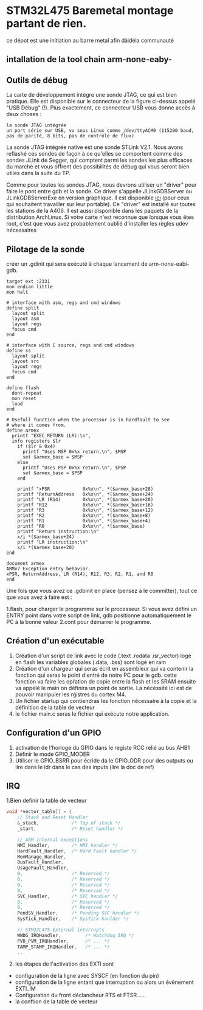 # STM32L475 Baremetal montage partant de rien.

ce dépot est une initiation au barre metal afin dàidéla communauté 

## intallation de la tool chain arm-none-eaby-
## Outils de débug
  La carte de développement intègre une sonde JTAG, ce qui est bien pratique. Elle est disponible sur le connecteur de la figure ci-dessus appelé "USB Débug" (!). Plus exactement, ce connecteur USB vous donne accès à deux choses :

    la sonde JTAG intégrée
    un port série sur USB, vu sous Linux comme /dev/ttyACM0 (115200 baud, pas de parité, 8 bits, pas de contrôle de flux)

La sonde JTAG intégrée native est une sonde STLink V2.1.  Nous avons reflashé ces sondes de façon à ce qu'elles se comportent comme des sondes JLink de Segger, qui comptent parmi les sondes les plus efficaces du marché et vous offrent des possibilités de débug qui vous seront bien utiles dans la suite du TP.

Comme pour toutes les sondes JTAG, nous devrons utiliser un "driver" pour faire le pont entre gdb et la sonde. Ce driver s'appelle JLinkGDBServer ou JLinkGDBServerExe en version graphique. Il est disponible [ici](https://www.segger.com/downloads/jlink/#J-LinkSoftwareAndDocumentationPack) (pour ceux qui souhaitent travailler sur leur portable). Ce "driver" est installé sur toutes les stations de la A406. Il est aussi disponible dans les paquets de la distribution ArchLinux. Si votre carte n'est reconnue que lorsque vous êtes root, c'est que vous avez probablement oublié d'installer les règles udev nécessaires 
## Pilotage de la sonde
créer un .gdinit qui sera exécuté à chaque lancement de arm-none-eabi-gdb.
```.gdbinit
target ext :2331
mon endian little
mon halt

# interface with asm, regs and cmd windows
define split
  layout split
  layout asm
  layout regs
  focus cmd
end

# interface with C source, regs and cmd windows
define ss
  layout split
  layout src
  layout regs
  focus cmd
end

define flash
  dont-repeat
  mon reset
  load
end

# Usefull function when the processor is in hardfault to see
# where it comes from.
define armex
  printf "EXEC_RETURN (LR):\n",
  info registers $lr
    if ($lr & 0x4)
      printf "Uses MSP 0x%x return.\n", $MSP
      set $armex_base = $MSP
    else
      printf "Uses PSP 0x%x return.\n", $PSP
      set $armex_base = $PSP
    end

    printf "xPSR            0x%x\n", *($armex_base+28)
    printf "ReturnAddress   0x%x\n", *($armex_base+24)
    printf "LR (R14)        0x%x\n", *($armex_base+20)
    printf "R12             0x%x\n", *($armex_base+16)
    printf "R3              0x%x\n", *($armex_base+12)
    printf "R2              0x%x\n", *($armex_base+8)
    printf "R1              0x%x\n", *($armex_base+4)
    printf "R0              0x%x\n", *($armex_base)
    printf "Return instruction:\n"
    x/i *($armex_base+24)
    printf "LR instruction:\n"
    x/i *($armex_base+20)
end

document armex
ARMv7 Exception entry behavior.
xPSR, ReturnAddress, LR (R14), R12, R3, R2, R1, and R0
end
```
Une fois que vous avez ce .gdbinit en place (pensez à le committer), tout ce que vous avez à faire est :

   1.flash, pour charger le programme sur le processeur.
    Si vous avez défini un ENTRY point dans votre script de link, gdb positionne automatiquement le PC à la bonne valeur
   2.cont pour démarrer le programme.
   
## Création d'un exécutable
1. Création d'un script de link avec le code (.text .rodata .isr_vector) logé en flash les variables globales (.data, .bss) sont logé en ram 
2. Création d'un chargeur qui seras écrit en assembleur qui va contenir la fonction qui seras le point d'entré de notre PC pour le gdb. cette fonction va faire les opŕation de copie entre la flash et les SRAM ensuite va appelé le main on définira un point de sortie. La nécéssité ici est de pouvoir manipuler les rǵistres du cortex M4.
3. Un fichier startup qui contiendras les fonction nécessaire à la copie et la définition de la table de vecteur 
4. le fichier main.c seras le fichier qui exécute notre application.

## Configuration d'un GPIO
1. activation de l'horloge du GPIO dans le registe RCC relié au bus AHB1
2. Définir le mode GPIO_MODER
3. Utiliser le GPIO_BSRR pour écride da le GPIO_ODR pour des outputs ou lire dans le idr dans le cas des inputs
(lire la doc de ref)

## IRQ
1.Bien definir la table de vecteur
``` c
void *vector_table[] = {
    // Stack and Reset Handler
    &_stack,            /* Top of stack */
    _start,             /* Reset handler */

    // ARM internal exceptions
    NMI_Handler,        /* NMI handler */
    HardFault_Handler,  /* Hard Fault handler */
    MemManage_Handler,
    BusFault_Handler,
    UsageFault_Handler,
    0,                  /* Reserved */
    0,                  /* Reserved */
    0,                  /* Reserved */
    0,                  /* Reserved */
    SVC_Handler,        /* SVC handler */
    0,                  /* Reserved */
    0,                  /* Reserved */
    PendSV_Handler,     /* Pending SVC handler */
    SysTick_Handler,    /* SysTick hanlder */

    // STM32L475 External interrupts
    WWDG_IRQHandler,         /* Watchdog IRQ */
    PVD_PVM_IRQHandler,      /* ... */
    TAMP_STAMP_IRQHandler,   /* ... */
    ...
```

2. les étapes de l'activation des EXTI sont 
  * configuration de la ligne avec SYSCF (en fonction du pin)
  * configuration de la ligne entant que interruption ou alors un évênement EXTI_IM
  * Configuration du front déclancheur RTS et FTSR......
  * la conftion de la table de vecteur 









